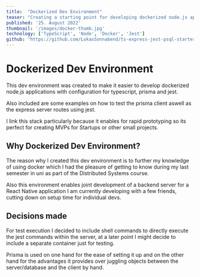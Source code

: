 ```yaml
---
title:  "Dockerized Dev Environment"
teaser: "Creating a starting point for developing dockerized node.js applications with configuration for Typescript, Prisma and Jest."
published: '25. August 2022'
thumbnail: '/images/docker-thumb.jpg'
technology: ['TypeScript', 'Node', 'Docker', 'Jest']
github: "https://github.com/LukasSonnabend/ts-express-jest-psql-starter"
---
```


# Dockerized Dev Environment

This dev environment was created to make it easier to develop dockerized node.js applications with configuration for typescript, prisma and jest.

Also included are some examples on how to test the prisma client aswell as the express server routes using jest.

I link this stack particularly because it enables for rapid prototyping so its perfect for creating MVPs for Startups or other small projects.

## Why Dockerized Dev Environment?

The reason why I created this dev environment is to further my knowledge of using docker which I had the pleasure of getting to know during my last semester in uni as part of the Distributed Systems course.

Also this environment enables joint development of a backend server for a React Native application I am currently developing with a few friends, cutting down on setup time for individual devs.

## Decisions made

For test execution I decided to include shell commands to directly execute the jest commands within the server, at a later point I might decide to include a separate container just for testing.

Prisma is used on one hand for the ease of setting it up and on the other hand for the advantages it provides over juggling objects between the server/database and the client by hand.
